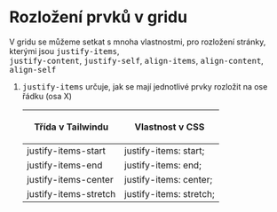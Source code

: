 # Rozložení prvků v gridu
V gridu se můžeme setkat s mnoha vlastnostmi, pro rozložení stránky, kterými jsou <kbd>justify-items</kbd>,<br>
<kbd>justify-content</kbd>, <kbd>justify-self</kbd>, <kbd>align-items</kbd>, <kbd>align-content</kbd>, <kbd>align-self</kbd>

1. <kbd>justify-items</kbd> určuje, jak se mají jednotlivé prvky rozložit na ose řádku (osa X)
    
    
    | <p class="text-red-300">Třída v Tailwindu</p> | <p class="text-yellow-500">Vlastnost v CSS</p> |
    | --- | --- |
    | justify-items-start | justify-items: start; |
    | justify-items-end | justify-items: end; |
    | justify-items-center | justify-items: center; |
    | justify-items-stretch | justify-items: stretch; |
    
    ## **[](https://tailwindcss.com/docs/justify-items#basic-usage)**
    